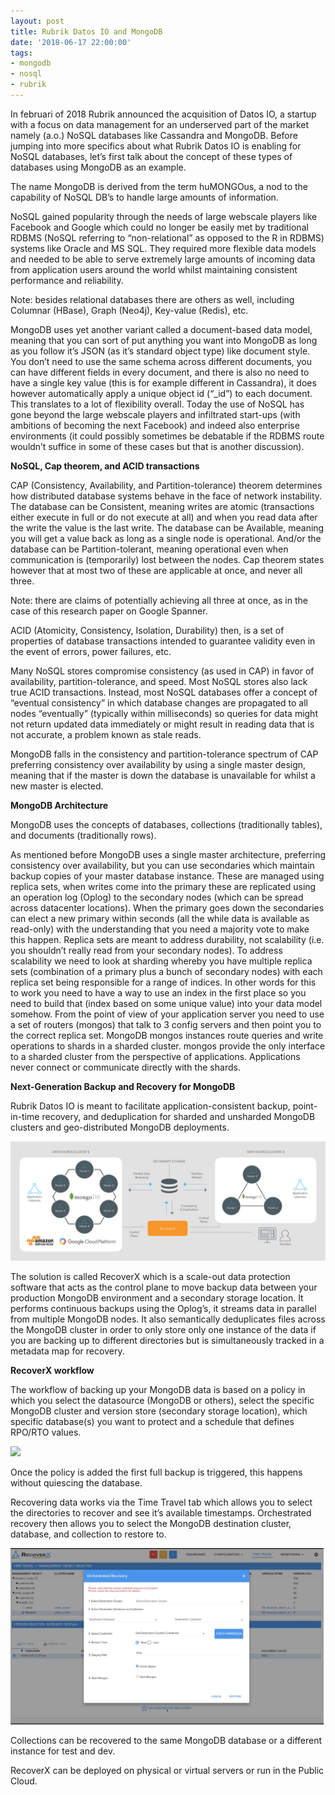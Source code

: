 ```yaml
---
layout: post
title: Rubrik Datos IO and MongoDB
date: '2018-06-17 22:00:00'
tags:
- mongodb
- nosql
- rubrik
---
```


In februari of 2018 Rubrik announced the acquisition of Datos IO, a startup with a focus on data management for an underserved part of the market namely (a.o.) NoSQL databases like Cassandra and MongoDB. Before jumping into more specifics about what Rubrik Datos IO is enabling for NoSQL databases, let’s first talk about the concept of these types of databases using MongoDB as an example.

The name MongoDB is derived from the term huMONGOus, a nod to the capability of NoSQL DB’s to handle large amounts of information.

NoSQL gained popularity through the needs of large webscale players like Facebook and Google which could no longer be easily met by traditional RDBMS (NoSQL referring to “non-relational” as opposed to the R in RDBMS) systems like Oracle and MS SQL. They required more flexible data models and needed to be able to serve extremely large amounts of incoming data from application users around the world whilst maintaining consistent performance and reliability.

Note: besides relational databases there are others as well, including Columnar (HBase), Graph (Neo4j), Key-value (Redis), etc.

MongoDB uses yet another variant called a document-based data model, meaning that you can sort of put anything you want into MongoDB as long as you follow it’s JSON (as it’s standard object type) like document style. You don’t need to use the same schema across different documents, you can have different fields in every document, and there is also no need to have a single key value (this is for example different in Cassandra), it does however automatically apply a unique object id (“\_id”) to each document. This translates to a lot of flexibility overall. Today the use of NoSQL has gone beyond the large webscale players and infiltrated start-ups (with ambitions of becoming the next Facebook) and indeed also enterprise environments (it could possibly sometimes be debatable if the RDBMS route wouldn’t suffice in some of these cases but that is another discussion).

**NoSQL, Cap theorem, and ACID transactions**

CAP (Consistency, Availability, and Partition-tolerance) theorem determines how distributed database systems behave in the face of network instability. The database can be Consistent, meaning writes are atomic (transactions either execute in full or do not execute at all) and when you read data after the write the value is the last write. The database can be Available, meaning you will get a value back as long as a single node is operational. And/or the database can be Partition-tolerant, meaning operational even when communication is (temporarily) lost between the nodes. Cap theorem states however that at most two of these are applicable at once, and never all three.

Note: there are claims of potentially achieving all three at once, as in the case of this research paper on Google Spanner.

ACID (Atomicity, Consistency, Isolation, Durability) then, is a set of properties of database transactions intended to guarantee validity even in the event of errors, power failures, etc.

Many NoSQL stores compromise consistency (as used in CAP) in favor of availability, partition-tolerance, and speed. Most NoSQL stores also lack true ACID transactions. Instead, most NoSQL databases offer a concept of “eventual consistency” in which database changes are propagated to all nodes “eventually” (typically within milliseconds) so queries for data might not return updated data immediately or might result in reading data that is not accurate, a problem known as stale reads.

MongoDB falls in the consistency and partition-tolerance spectrum of CAP preferring consistency over availability by using a single master design, meaning that if the master is down the database is unavailable for whilst a new master is elected.

**MongoDB Architecture**

MongoDB uses the concepts of databases, collections (traditionally tables), and documents (traditionally rows).

As mentioned before MongoDB uses a single master architecture, preferring consistency over availability, but you can use secondaries which maintain backup copies of your master database instance. These are managed using replica sets, when writes come into the primary these are replicated using an operation log (Oplog) to the secondary nodes (which can be spread across datacenter locations). When the primary goes down the secondaries can elect a new primary within seconds (all the while data is available as read-only) with the understanding that you need a majority vote to make this happen. Replica sets are meant to address durability, not scalability (i.e. you shouldn’t really read from your secondary nodes). To address scalability we need to look at sharding whereby you have multiple replica sets (combination of a primary plus a bunch of secondary nodes) with each replica set being responsible for a range of indices. In other words for this to work you need to have a way to use an index in the first place so you need to build that (index based on some unique value) into your data model somehow. From the point of view of your application server you need to use a set of routers (mongos) that talk to 3 config servers and then point you to the correct replica set. MongoDB mongos instances route queries and write operations to shards in a sharded cluster. mongos provide the only interface to a sharded cluster from the perspective of applications. Applications never connect or communicate directly with the shards.

**Next-Generation Backup and Recovery for MongoDB**

Rubrik Datos IO is meant to facilitate application-consistent backup, point-in-time recovery, and deduplication for sharded and unsharded MongoDB clusters and geo-distributed MongoDB deployments.

<img src="/assets/img/mongodb-image.png">

The solution is called RecoverX which is a scale-out data protection software that acts as the control plane to move backup data between your production MongoDB environment and a secondary storage location. It performs continuous backups using the Oplog’s, it streams data in parallel from multiple MongoDB nodes. It also semantically deduplicates files across the MongoDB cluster in order to only store only one instance of the data if you are backing up to different directories but is simultaneously tracked in a metadata map for recovery.

**RecoverX workflow**

The workflow of backing up your MongoDB data is based on a policy in which you select the datasource (MongoDB or others), select the specific MongoDB cluster and version store (secondary storage location), which specific database(s) you want to protect and a schedule that defines RPO/RTO values.

<img src="/assets/img/ecoverx1.png">

Once the policy is added the first full backup is triggered, this happens without quiescing the database.

Recovering data works via the Time Travel tab which allows you to select the directories to recover and see it’s available timestamps. Orchestrated recovery then allows you to select the MongoDB destination cluster, database, and collection to restore to.

<img src="/assets/img/recoverx2.png">

Collections can be recovered to the same MongoDB database or a different instance for test and dev.

RecoverX can be deployed on physical or virtual servers or run in the Public Cloud.

